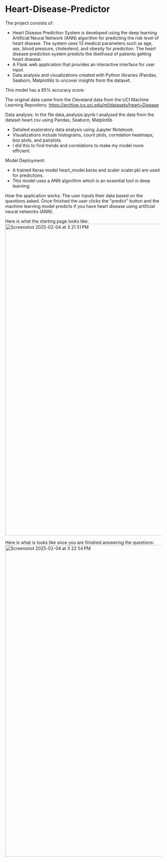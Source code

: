 # Heart-Disease-Predictor
The project consists of:
- Heart Disease Prediction System is developed using the deep learning Artificial Neural Network (ANN) algorithm for predicting the risk level of heart disease. The system uses 13 medical parameters such as age, sex, blood pressure, cholesterol, and obesity for prediction. The heart disease prediction system predicts the likelihood of patients getting heart disease.
- A Flask web application that provides an interactive interface for user input.
- Data analysis and visualizations created with Python libraries (Pandas, Seaborn, Matplotlib) to uncover insights from the dataset.

This model has a 85% accuracy score.

The original data came from the Cleveland data from the UCI Machine Learning Repository. https://archive.ics.uci.edu/ml/datasets/heart+Disease

Data analysis:
In the file data_analysis.ipynb I analyzed the data from the dataset heart.csv using Pandas, Seaborn, Matplotlib 
  - Detailed exploratory data analysis using Jupyter Notebook.
  - Visualizations include histograms, count plots, correlation heatmaps, box plots, and pairplots.
  - I did this to find trends and correlations to make my model more efficient.

Model Deployment:  
  - A trained Keras model heart_model.keras and scaler scaler.pkl are used for predictions.
  - This model uses a ANN algorithm which is an essential tool in deep learning.

How the application works:
The user inputs their data based on the questions asked. Once finished the user clicks the "predict" button and the machine learning model predicts if you have heart disease using artificial neural networks (ANN). 

Here is what the starting page looks like:
<img width="1000" alt="Screenshot 2025-02-04 at 3 21 51 PM" src="https://github.com/user-attachments/assets/0ba017a2-f067-482d-82b0-d49fe0e6e0ba" />

Here is what is looks like once you are finished answering the questions:
<img width="1000" alt="Screenshot 2025-02-04 at 3 22 54 PM" src="https://github.com/user-attachments/assets/7a49d991-e854-4e10-9974-9758463d7a0c" />
